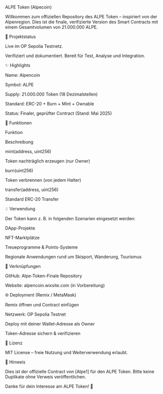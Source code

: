 ALPE Token (Alpecoin)

Willkommen zum offiziellen Repository des ALPE Token – inspiriert von der Alpenregion. Dies ist die finale, verifizierte Version des Smart Contracts mit einem Gesamtvolumen von 21.000.000 ALPE.

📅 Projektstatus

Live im OP Sepolia Testnetz.

Verifiziert und dokumentiert. Bereit für Test, Analyse und Integration.

✨ Highlights

Name: Alpencoin

Symbol: ALPE

Supply: 21.000.000 Token (18 Dezimalstellen)

Standard: ERC-20 + Burn + Mint + Ownable

Status: Finaler, geprüfter Contract (Stand: Mai 2025)

🔧 Funktionen

Funktion

Beschreibung

mint(address, uint256)

Token nachträglich erzeugen (nur Owner)

burn(uint256)

Token verbrennen (von jedem Halter)

transfer(address, uint256)

Standard ERC-20 Transfer

💡 Verwendung

Der Token kann z. B. in folgenden Szenarien eingesetzt werden:

DApp-Projekte

NFT-Marktplätze

Treueprogramme & Points-Systeme

Regionale Anwendungen rund um Skisport, Wanderung, Tourismus

🔗 Verknüpfungen

GitHub: Alpe-Token-Finale Repository

Website: alpencoin.wixsite.com (in Vorbereitung)

🌐 Deployment (Remix / MetaMask)

Remix öffnen und Contract einfügen

Netzwerk: OP Sepolia Testnet

Deploy mit deiner Wallet-Adresse als Owner

Token-Adresse sichern & verifizieren

📄 Lizenz

MIT License – freie Nutzung und Weiterverwendung erlaubt.

🌟 Hinweis

Dies ist der offizielle Contract von [Alpe1] für den ALPE Token. Bitte keine Duplikate ohne Verweis veröffentlichen.

Danke für dein Interesse am ALPE Token! 🌿

